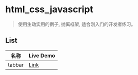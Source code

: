# html_css_javascript

> 使用生动实用的例子, 抛离框架, 适合刚入门的开发者练习。    

## List

| 名称     | Live Demo                                                     |
| ------ | ------------------------------------------------------------- |
| tabbar | [Link](https://cirolee.github.io/html_css_javascript/tabbar/) |
